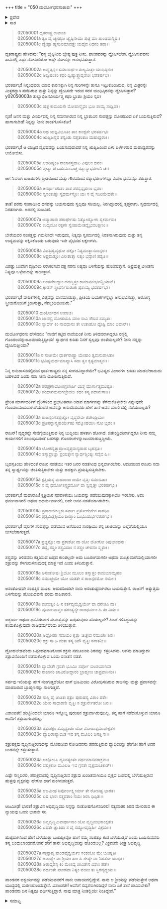 +++
title = "050 ದುರ್ಯೋಧನಸಂತಾಪಃ"
+++

<details><summary>ಪ್ರವೇಶ</summary>


।।   ಓಂ ಓಂ ನಮೋ ನಾರಾಯಣಾಯ।।   ಶ್ರೀ ವೇದವ್ಯಾಸಾಯ ನಮಃ ।।

ಶ್ರೀ ಕೃಷ್ಣದ್ವೈಪಾಯನ ವೇದವ್ಯಾಸ ವಿರಚಿತ  

**ಶ್ರೀ ಮಹಾಭಾರತ**

**ಸಭಾ ಪರ್ವ**

**ದ್ಯೂತ ಪರ್ವ**

**ಅಧ್ಯಾಯ 50**

</details>


<details><summary>ಸಾರ</summary>

“ನೀನೂ ಕೂಡ ಮಹಾಧ್ವರವನ್ನು ನಡೆಸು, ಉಡುಗೊರೆಗಳು ಸಿಗುತ್ತವೆ” ಎಂದು ಧೃತರಾಷ್ಟ್ರನು ಯುಧಿಷ್ಠಿರನನ್ನು ದ್ವೇಷಿಸಬೇಡವೆಂದು ಮಗನಿಗೆ ಹೇಳಿದುದು (1-9). “ವೃದ್ಧರನ್ನೇ ಸೇವೆಗೈಯುತ್ತಿರುವ ನಿನ್ನ ಬುದ್ಧಿಯು ಹಳತಾಗಿ ಹೋಗಿದೆ” ಎಂದು ತಂದೆಯನ್ನು ಹೀಯಾಳಿಸಿ “ಅಸಂತೋಷವೇ ಸಂಪತ್ತಿನ ಮೂಲ. ಆದುದರಿಂದಲೇ ನಾನು ಅಸಂತುಷ್ಟನಾಗಿರಲು ಬಯಸುತ್ತೇನೆ.” ಎಂದು ದುರ್ಯೋಧನನು ತನ್ನ ದೃಢ ನಿರ್ಧಾರವನ್ನು ತಿಳಿಸುವುದು (10-28).

</details>


> 02050001 ಧೃತರಾಷ್ಟ್ರ ಉವಾಚ।  
02050001a ತ್ವಂ ವೈ ಜ್ಯೇಷ್ಠೋ ಜ್ಯೈಷ್ಠಿನೇಯಃ ಪುತ್ರ ಮಾ ಪಾಂಡವಾನ್ದ್ವಿಷಃ।  
02050001c ದ್ವೇಷ್ಟಾ ಹ್ಯಸುಖಮಾದತ್ತೇ ಯಥೈವ ನಿಧನಂ ತಥಾ।।

ಧೃತರಾಷ್ಟ್ರನು ಹೇಳಿದನು: “ನನ್ನ ಜೈಷ್ಠಿನಿಯ ಜ್ಯೇಷ್ಠ ಪುತ್ರ ನೀನು. ಪಾಂಡವರನ್ನು ದ್ವೇಷಿಸಬೇಡ. ದ್ವೇಷಿಸುವವನು ಸಾವಿನಲ್ಲಿ ಎಷ್ಟು ನೋವಿದೆಯೋ ಅಷ್ಟೇ ನೋವನ್ನು ಅನುಭವಿಸುತ್ತಾನೆ.

> 02050002a ಅವ್ಯುತ್ಪನ್ನಂ ಸಮಾನಾರ್ಥಂ ತುಲ್ಯಮಿತ್ರಂ ಯುಧಿಷ್ಠಿರಂ।  
02050002c ಅದ್ವಿಷಂತಂ ಕಥಂ ದ್ವಿಷ್ಯಾತ್ತ್ವಾದೃಶೋ ಭರತರ್ಷಭ।।

ಭರತರ್ಷಭ! ನಿನ್ನಂಥವರು ಯಾವ ಕಾರಣಕ್ಕಾಗಿ ನಿನ್ನ ಗುರಿಗಳನ್ನೇ ತಾನೂ ಇಟ್ಟುಕೊಂಡಿರುವ, ನಿನ್ನ ಮಿತ್ರರನ್ನೇ ಮಿತ್ರರನ್ನಾಗಿ ಪಡೆದಿರುವ ಮತ್ತು ನಿನ್ನನ್ನು ದ್ವೇಷಿಸದೇ ಇರುವ ಸರಳ ಯುಧಿಷ್ಠಿರನನ್ನು ದ್ವೇಷಿಸುತ್ತಾರೆ?
y02050003a ತುಲ್ಯಾಭಿಜನವೀರ್ಯಶ್ಚ ಕಥಂ ಭ್ರಾತುಃ ಶ್ರಿಯಂ ನೃಪ।

> 02050003c ಪುತ್ರ ಕಾಮಯಸೇ ಮೋಹಾನ್ಮೈವಂ ಭೂಃ ಶಾಮ್ಯ ಸಾಧ್ವಿಹ।।

ನೃಪ! ಜನನ ಮತ್ತು ವೀರ್ಯದಲ್ಲಿ ನಿನ್ನ ಸಮನಾಗಿರುವ ನಿನ್ನ ಭ್ರಾತುವಿನ ಸಂಪತ್ತನ್ನು ಮೋಹದಿಂದ ಏಕೆ ಬಯಸುತ್ತಿರುವೆ? ಹಾಗಾಗಬೇಡ! ನಿನ್ನನ್ನು ನೀನು ಶಾಂತಗೊಳಿಸಿಕೋ!

> 02050004a ಅಥ ಯಜ್ಞವಿಭೂತಿಂ ತಾಂ ಕಾಂಕ್ಷಸೇ ಭರತರ್ಷಭ।   
02050004c ಋತ್ವಿಜಸ್ತವ ತನ್ವಂತು ಸಪ್ತತಂತುಂ ಮಹಾಧ್ವರಂ।।

ಭರತರ್ಷಭ! ಆ ಯಜ್ಞದ ವೈಭವವನ್ನು ಬಯಸುವುದಾದರೆ ನಿನ್ನ ಋತ್ವಿಜರಿಂದ ಏಳು ಎಳೆಗಳಿರುವ ಮಹಾಧ್ವರವನ್ನು ಆಯೋಜಿಸು.

> 02050005a ಆಹರಿಷ್ಯಂತಿ ರಾಜಾನಸ್ತವಾಪಿ ವಿಪುಲಂ ಧನಂ।  
02050005c ಪ್ರೀತ್ಯಾ ಚ ಬಹುಮಾನಾಚ್ಚ ರತ್ನಾನ್ಯಾಭರಣಾನಿ ಚ।।

ಆಗ ನಿನಗಾಗಿ ರಾಜರುಗಳು ಪ್ರೀತಿಯಿಂದ ಮತ್ತು ಗೌರವದಿಂದ ರತ್ನಾಭರಣಗಳನ್ನೂ ವಿಪುಲ ಧನವನ್ನೂ ತರುತ್ತಾರೆ.

> 02050006a ಅನರ್ಥಾಚರಿತಂ ತಾತ ಪರಸ್ವಸ್ಪೃಹಣಂ ಭೃಶಂ।  
02050006c ಸ್ವಸಂತುಷ್ಟಃ ಸ್ವಧರ್ಮಸ್ಥೋ ಯಃ ಸ ವೈ ಸುಖಮೇಧತೇ।।

ತಾತ! ಪರರು ಸಂಪಾದಿಸಿದ ಧನವನ್ನು ಬಯಸುವುದು ಸ್ವಲ್ಪವೂ ಸರಿಯಲ್ಲ. ನಿನಗಿದ್ದುದರಲ್ಲಿ ತೃಪ್ತನಾಗು. ಸ್ವಧರ್ಮದಲ್ಲಿ ನಿರತನಾಗಿರು. ಅದರಲ್ಲಿ ಸುಖವಿದೆ.

> 02050007a ಅವ್ಯಾಪಾರಃ ಪರಾರ್ಥೇಷು ನಿತ್ಯೋದ್ಯೋಗಃ ಸ್ವಕರ್ಮಸು।  
02050007c ಉದ್ಯಮೋ ರಕ್ಷಣೇ ಸ್ವೇಷಾಮೇತದ್ವೈಭವಲಕ್ಷಣಂ।।

ಬೇರೆಯವರ ಸಂಪತ್ತನ್ನು ಗಮನಿಸದೇ ಇರುವುದು, ನಿತ್ಯವೂ ಸ್ವಕರ್ಮದಲ್ಲಿ ನಿರತನಾಗಿರುವುದು ಮತ್ತು ತನ್ನ ಉದ್ಯಮವನ್ನು ರಕ್ಷಿಸಿಕೊಂಡು ಬರುವುದು ಇವೇ ವೈಭವದ ಲಕ್ಷಣಗಳು.

> 02050008a ವಿಪತ್ತಿಷ್ವವ್ಯಥೋ ದಕ್ಷೋ ನಿತ್ಯಮುತ್ಥಾನವಾನ್ನರಃ।  
02050008c ಅಪ್ರಮತ್ತೋ ವಿನೀತಾತ್ಮಾ ನಿತ್ಯಂ ಭದ್ರಾಣಿ ಪಶ್ಯತಿ।।

ವಿಪತ್ತು ಬಂದಾಗ ವ್ಯಥಿಸಲು ನಿರಾಕರಿಸುವ ದಕ್ಷ ನರನು ನಿತ್ಯವೂ ಏಳಿಗೆಯನ್ನು ಹೊಂದುತ್ತಾನೆ. ಅಪ್ರಮತ್ತ ವಿನೀತನು ನಿತ್ಯವೂ ಒಳ್ಳೆಯದನ್ನು ಕಾಣುತ್ತಾನೆ.

> 02050009a ಅಂತರ್ವೇದ್ಯಾಂ ದದದ್ವಿತ್ತಂ ಕಾಮಾನನುಭವನ್ಪ್ರಿಯಾನ್।  
02050009c ಕ್ರೀಡನ್ ಸ್ತ್ರೀಭಿರ್ನಿರಾತಂಕಃ ಪ್ರಶಾಮ್ಯ ಭರತರ್ಷಭ।।

ಭರತರ್ಷಭ! ವೇದಿಕೆಗಳಲ್ಲಿ ವಿತ್ತವನ್ನು ದಾನಮಾಡುತ್ತಾ, ಪ್ರೀತಿಯ ಬಯಕೆಗಳನ್ನೆಲ್ಲಾ ಅನುಭವಿಸುತ್ತಾ, ಆರೋಗ್ಯ ಸ್ತ್ರೀಯರೊಂದಿಗೆ ಕ್ರೀಡಿಸುತ್ತಾ, ನೆಮ್ಮಂದಿಯಿಂದಿರು.”

> 02050010 ದುರ್ಯೋಧನ ಉವಾಚ।  
02050010a ಜಾನನ್ವೈ ಮೋಹಯಸಿ ಮಾಂ ನಾವಿ ನೌರಿವ ಸಮ್ಯತಾ।  
02050010c ಸ್ವಾರ್ಥೇ ಕಿಂ ನಾವಧಾನಂ ತೇ ಉತಾಹೋ ದ್ವೇಷ್ಟಿ ಮಾಂ ಭವಾನ್।।

ದುರ್ಯೋಧನನು ಹೇಳಿದನು: “ನಾವೆಗೆ ಕಟ್ಟಿದ ನಾವೆಯಂತೆ ನೀನು ತಿಳಿದವನಾಗಿದ್ದರೂ ನನ್ನಲ್ಲಿ ಗೊಂದಲವನ್ನುಂಟುಮಾಡುತ್ತಿದ್ದೀಯೆ! ಸ್ವಾರ್ಥದ ಕುರಿತು ನಿನಗೆ ಸ್ವಲ್ಪವೂ ಚಿಂತೆಯಿಲ್ಲವೇ? ನೀನು ನನ್ನನ್ನು ದ್ವೇಷಿಸುತ್ತೀಯಾ?

> 02050011a ನ ಸಂತೀಮೇ ಧಾರ್ತರಾಷ್ಟ್ರಾ ಯೇಷಾಂ ತ್ವಮನುಶಾಸಿತಾ।  
02050011c ಭವಿಷ್ಯಮರ್ಥಮಾಖ್ಯಾಸಿ ಸದಾ ತ್ವಂ ಕೃತ್ಯಮಾತ್ಮನಃ।।

ನಿನ್ನ ಅನುಶಾಸನದಲ್ಲಿರುವ ಧಾರ್ತರಾಷ್ಟ್ರರು ನನ್ನ ಸಂಗಡವಿದ್ದಾರೆಯೇ? ಭವಿಷ್ಯದ ವಿಚಾರಗಳ ಕುರಿತು ಮಾಡಬೇಕಾದುದು ಬಹಳವಿದೆ ಎಂದು ಸದಾ ನೀನು ಯೋಚಿಸುತ್ತಿರುವೆ.

> 02050012a ಪರಪ್ರಣೇಯೋಽಗ್ರಣೀರ್ಹಿ ಯಶ್ಚ ಮಾರ್ಗಾತ್ಪ್ರಮುಹ್ಯತಿ।   
02050012c ಪಂಥಾನಮನುಗಚ್ಛೇಯುಃ ಕಥಂ ತಸ್ಯ ಪದಾನುಗಾಃ।।

ಪ್ರೇರಿತ ಮಾರ್ಗದರ್ಶಿಗೆ ವೈರಿಗಳಿಂದ ಪ್ರಭಾವಿತನಾಗಿ ಯಾವ ಮಾರ್ಗವನ್ನು ತೆಗೆದುಕೊಳ್ಳಬೇಕು ಎನ್ನುವುದೇ ಗೊಂದಲಮಯವಾಗಿದೆಯಾದರೆ ಅವನನ್ನು ಅನುಸರಿಸುವರು ಹೇಗೆ ತಾನೆ ಅವನ ಮಾರ್ಗದಲ್ಲಿ ನಡೆಯಬಲ್ಲರು?

> 02050013a ರಾಜನ್ಪರಿಗತಪ್ರಜ್ಞೋ ವೃದ್ಧಸೇವೀ ಜಿತೇಂದ್ರಿಯಃ।  
02050013c ಪ್ರತಿಪನ್ನಾನ್ಸ್ವಕಾರ್ಯೇಷು ಸಮ್ಮೋಹಯಸಿ ನೋ ಭೃಶಂ।।

ರಾಜನ್! ವೃದ್ಧರನ್ನೇ ಸೇವೆಗೈಯುತ್ತಿರುವ ನಿನ್ನ ಬುದ್ಧಿಯು ಹಳತಾಗಿ ಹೋಗಿದೆ. ಜಿತೇಂದ್ರಿಯನಾಗಿದ್ದರೂ ನೀನು ನಮ್ಮ ಕಾರ್ಯಗಳಿಗೆ ಸಂಬಂಧಿಸಿದಂತೆ ಬಹಳಷ್ಟು ಗೊಂದಲಗಳನ್ನುಂಟುಮಾಡುತ್ತಿದ್ದೀಯೆ.

> 02050014a ಲೋಕವೃತ್ತಾದ್ರಾಜವೃತ್ತಮನ್ಯದಾಹ ಬೃಹಸ್ಪತಿಃ।  
02050014c ತಸ್ಮಾದ್ರಾಜ್ಞಾ ಪ್ರಯತ್ನೇನ ಸ್ವಾರ್ಥಶ್ಚಿಂತ್ಯಃ ಸದೈವ ಹಿ।।

ಬೃಹಸ್ಪತಿಯು ಹೇಳಿದಂತೆ ರಾಜನ ನಡತೆಯು ಇತರ ಜನರ ನಡತೆಗಿಂಥ ಭಿನ್ನವಾಗಿರಬೇಕು. ಆದುದರಿಂದ ರಾಜನು ಸದಾ ತನ್ನ ಸ್ವಾರ್ಥ್ಯವನ್ನು ಚಿಂತಿಸುತ್ತಿರಬೇಕು ಮತ್ತು ಅದಕ್ಕಾಗಿ ಪ್ರಯತ್ನಿಸುತ್ತಿರಬೇಕು.

> 02050015a ಕ್ಷತ್ರಿಯಸ್ಯ ಮಹಾರಾಜ ಜಯೇ ವೃತ್ತಿಃ ಸಮಾಹಿತಾ।  
02050015c ಸ ವೈ ಧರ್ಮೋಽಸ್ತ್ವಧರ್ಮೋ ವಾ ಸ್ವವೃತ್ತೌ ಭರತರ್ಷಭ।।

ಭರತರ್ಷಭ! ಮಹಾರಾಜ! ಕ್ಷತ್ರಿಯನ ನಡವಳಿಕೆಯು ಜಯವನ್ನು ಪಡೆಯುವುದಕ್ಕಾಗಿಯೇ ಇರಬೇಕು. ಅದು ಧರ್ಮವಾಗಿರಲಿ ಅಥವಾ ಅಧರ್ಮವಾಗಿರಲಿ, ಅದೇ ಅವನ ನಡತೆಯಾಗಿರಬೇಕು.

> 02050016a ಪ್ರಕಾಲಯೇದ್ದಿಶಃ ಸರ್ವಾಃ ಪ್ರತೋದೇನೇವ ಸಾರಥಿಃ।  
02050016c ಪ್ರತ್ಯಮಿತ್ರಶ್ರಿಯಂ ದೀಪ್ತಾಂ ಬುಭೂಷುರ್ಭರತರ್ಷಭ।।

ಭರತರ್ಷಭ! ವೈರಿಗಳ ಸಂಪತ್ತನ್ನು ಪಡೆಯುವ ಆಸೆಯಿಂದ ಸಾರಥಿಯು ತನ್ನ ಚಾಟಿಯನ್ನು ಎಲ್ಲೆಡೆಯಲ್ಲಿಯೂ ಬೀಸಬೇಕಾಗುತ್ತದೆ.

> 02050017a ಪ್ರಚ್ಛನ್ನೋ ವಾ ಪ್ರಕಾಶೋ ವಾ ಯೋ ಯೋಗೋ ರಿಪುಬಾಂಧನಃ।  
02050017c ತದ್ವೈ ಶಸ್ತ್ರಂ ಶಸ್ತ್ರವಿದಾಂ ನ ಶಸ್ತ್ರಂ ಚೇದನಂ ಸ್ಮೃತಂ।।

ಶಸ್ತ್ರವನ್ನು ತಿಳಿದವನು ಕತ್ತರಿಸುವ ಖಡ್ಗದ ಕುರಿತಲ್ಲದೇ ಅದು ಬಹಿರಂಗವಾಗಲೀ ಅಥವಾ ಮುಚ್ಚುಮರೆಯಲ್ಲಿಯಾಗಲೀ ಶತ್ರುವನ್ನು ಕೆಳಗುರುಳಿಸುವುದಕ್ಕೆ ಮಾತ್ರ ಇದೆ ಎಂದು ತಿಳಿದಿರುತ್ತಾನೆ.

> 02050018a ಅಸಂತೋಷಃ ಶ್ರಿಯೋ ಮೂಲಂ ತಸ್ಮಾತ್ತಂ ಕಾಮಯಾಮ್ಯಹಂ।  
02050018c ಸಮುಚ್ಛ್ರಯೇ ಯೋ ಯತತೇ ಸ ರಾಜನ್ಪರಮೋ ನಯೀ।।

ಅಸಂತೋಷವೇ ಸಂಪತ್ತಿನ ಮೂಲ. ಆದುದರಿಂದಲೇ ನಾನು ಅಸಂತುಷ್ಟನಾಗಿರಲು ಬಯಸುತ್ತೇನೆ. ರಾಜನ್! ಅತ್ಯುತ್ತಮ ಏಳಿಗೆಯನ್ನು ಹೊಂದಿದವನೇ ಪರಮ ರಾಜಕಾರಣಿ.

> 02050019a ಮಮತ್ವಂ ಹಿ ನ ಕರ್ತವ್ಯಮೈಶ್ವರ್ಯೇ ವಾ ಧನೇಽಪಿ ವಾ।  
02050019c ಪೂರ್ವಾವಾಪ್ತಂ ಹರಂತ್ಯನ್ಯೇ ರಾಜಧರ್ಮಂ ಹಿ ತಂ ವಿದುಃ।।

ಐಶ್ವರ್ಯ ಅಥವಾ ಧನವಿರುವಾಗ ಮಮತ್ವವನ್ನು ಸಾಧಿಸುವುದು ಸರಿಯಲ್ಲವೇ? ಹಿಂದೆ ಗಳಿಸಿದ್ದುದನ್ನು ಕಸಿದುಕೊಳ್ಳುವುದೇ ರಾಜಧರ್ಮವೆಂದು ತಿಳಿಯುತ್ತಾರೆ.

> 02050020a ಅದ್ರೋಹೇ ಸಮಯಂ ಕೃತ್ವಾ ಚಿಚ್ಛೇದ ನಮುಚೇಃ ಶಿರಃ।  
02050020c ಶಕ್ರಃ ಸಾ ಹಿ ಮತಾ ತಸ್ಯ ರಿಪೌ ವೃತ್ತಿಃ ಸನಾತನೀ।।

ದ್ರೋಹಬೇಡವೆಂದು ಒಪ್ಪಂದಮಾಡಿಕೊಂಡ ಶಕ್ರನು ನಮೂಚಿಯ ಶಿರವನ್ನು ಕತ್ತರಿಸಿದನು. ಅವನು ಮಾಡಿದ್ದುದು ಶತ್ರುವಿನೊಂದಿಗೆ ನಡೆದುಕೊಳ್ಳುವ ಒಂದು ಸನಾತನ ನಡತೆ.

> 02050021a ದ್ವಾವೇತೌ ಗ್ರಸತೇ ಭೂಮಿಃ ಸರ್ಪೋ ಬಿಲಶಯಾನಿವ।  
02050021c ರಾಜಾನಂ ಚಾವಿರೋದ್ಧಾರಂ ಬ್ರಾಹ್ಮಣಂ ಚಾಪ್ರವಾಸಿನಂ।।

ಸರ್ಪವು ಇಲಿಯನ್ನು ಹೇಗೆ ನುಂಗುತ್ತದೆಯೋ ಹಾಗೆ ಭೂಮಿಯು ವಿರೋಧಿಸದಿರುವ ರಾಜನನ್ನು ಮತ್ತು ಪ್ರವಾಸವನ್ನೇ ಮಾಡದಿರುವ ಬ್ರಾಹ್ಮಣನನ್ನು ನುಂಗುತ್ತದೆ.

> 02050022a ನಾಸ್ತಿ ವೈ ಜಾತಿತಃ ಶತ್ರುಃ ಪುರುಷಸ್ಯ ವಿಶಾಂ ಪತೇ।  
02050022c ಯೇನ ಸಾಧಾರಣೀ ವೃತ್ತಿಃ ಸ ಶತ್ರುರ್ನೇತರೋ ಜನಃ।।

ವಿಶಾಂಪತೇ! ಹುಟ್ಟಿನಿಂದಲೇ ಯಾರೂ ಇನ್ನೊಬ್ಬ ಪುರುಷನ ಶತ್ರುವಾಗಿರುವುದಿಲ್ಲ. ತನ್ನ ಹಾಗೆ ನಡೆದುಕೊಳ್ಳುವ ಯಾರೂ ಅವನಿಗೆ ಶತ್ರುವಾಗುವುದಿಲ್ಲ.

> 02050023a ಶತ್ರುಪಕ್ಷಂ ಸಮೃಧ್ಯಂತಂ ಯೋ ಮೋಹಾತ್ಸಮುಪೇಕ್ಷತೇ।  
02050023c ವ್ಯಾಧಿರಾಪ್ಯಾಯಿತ ಇವ ತಸ್ಯ ಮೂಲಂ ಚಿನತ್ತಿ ಸಃ।।

ಶತ್ರುಪಕ್ಷವು ವೃದ್ಧಿಸುತ್ತಿರುವುದನ್ನು ಮೋಹದಿಂದ ನೋಡಿದವನು ಹರಡುತ್ತಿರುವ ವ್ಯಾಧಿಯನ್ನು ಹೇಗೋ ಹಾಗೆ ಅದರ ಬುಡವನ್ನೇ ಕತ್ತರಿಸುತ್ತಾನೆ.

> 02050024a ಅಲ್ಪೋಽಪಿ ಹ್ಯರಿರತ್ಯಂತಂ ವರ್ಧಮಾನಪರಾಕ್ರಮಃ।  
02050024c ವಲ್ಮೀಕೋ ಮೂಲಜ ಇವ ಗ್ರಸತೇ ವೃಕ್ಷಮಂತಿಕಾತ್।।

ಎಷ್ಟೇ ಸಣ್ಣದಿರಲಿ, ಪರಾಕ್ರಮದಲ್ಲಿ ವೃದ್ಧಿಸುತ್ತಿರುವ ಶತ್ರುವು ಖಂಡಿತವಾಗಿಯೂ ವೃಕ್ಷದ ಬುಡದಲ್ಲಿ ಬೆಳೆಯುತ್ತಿರುವ ಹುತ್ತವು ವೃಕ್ಷವನ್ನು ಹೇಗೋ ಹಾಗೆ ನುಂಗಿಬಿಡುತ್ತದೆ.

> 02050025a ಆಜಮೀಢ ರಿಪೋರ್ಲಕ್ಷ್ಮೀರ್ಮಾ ತೇ ರೋಚಿಷ್ಟ ಭಾರತ।  
02050025c ಏಷ ಭಾರಃ ಸತ್ತ್ವವತಾಂ ನಯಃ ಶಿರಸಿ ಧಿಷ್ಠಿತಃ।।

ಆಜಮೀಢ! ಭಾರತ! ಶತ್ರುವಿನ ಅಭಿವೃದ್ಧಿಯು ನಿನ್ನನ್ನು ಸಂತೋಷಗೊಳಿಸದಿರಲಿ! ಸತ್ಯವಂತರ ಶಿರದ ಮೇಲಿರುವ ಈ ನ್ಯಾಯವು ಒಂದು ಭಾರವೇ ಸರಿ.

> 02050026a ಜನ್ಮವೃದ್ಧಿಮಿವಾರ್ಥಾನಾಂ ಯೋ ವೃದ್ಧಿಮಭಿಕಾಂಕ್ಷತೇ।  
02050026c ಏಧತೇ ಜ್ಞಾತಿಷು ಸ ವೈ ಸದ್ಯೋವೃದ್ಧಿರ್ಹಿ ವಿಕ್ರಮಃ।।

ಹುಟ್ಟಿದಾಗಿನಿಂದ ಹೇಗೆ ಬೆಳೆಯುತ್ತಾ ಬಂದಿದ್ದೀವೋ ಹಾಗೆ ನಮ್ಮ ಸಂಪತ್ತೂ ಕುಡ ಬೆಳೆಯುತ್ತದೆ ಎಂದು ಬಯಸುವವನು ತನ್ನ ಬಂಧುಬಾಂಧವರೊಡನೆ ಹೇಗೆ ತಾನೇ ಅಭಿವೃದ್ಧಿಯನ್ನು ಹೊಂದಬಲ್ಲ? ವಿಕ್ರಮವೇ ಶೀಘ್ರ ಅಭಿವೃದ್ಧಿ.

> 02050027a ನಾಪ್ರಾಪ್ಯ ಪಾಂಡವೈಶ್ವರ್ಯಂ ಸಂಶಯೋ ಮೇ ಭವಿಷ್ಯತಿ।  
02050027c ಅವಾಪ್ಸ್ಯೇ ವಾ ಶ್ರಿಯಂ ತಾಂ ಹಿ ಶೇಷ್ಯೇ ವಾ ನಿಹತೋ ಯುಧಿ।।  
02050028a ಅತಾದೃಶಸ್ಯ ಕಿಂ ಮೇಽದ್ಯ ಜೀವಿತೇನ ವಿಶಾಂ ಪತೇ।   
02050028c ವರ್ಧಂತೇ ಪಾಂಡವಾ ನಿತ್ಯಂ ವಯಂ ತು ಸ್ಥಿರವೃದ್ಧಯಃ।।

ಪಾಂಡವರ ಐಶ್ವರ್ಯವನ್ನು ಪಡೆಯುವವರೆಗೆ ನಾನು ಅಪಾಯದಲ್ಲಿದ್ದೇನೆ. ನಾನು ಆ ಶ್ರೀಯನ್ನು ಪಡೆಯುತ್ತೇನೆ ಅಥವಾ ಯುದ್ಧದಲ್ಲಿ ಮರಣಹೊಂದುತ್ತೇನೆ. ವಿಶಾಂಪತೇ! ಅವನಿಗೆ ಸದೃಶನಾಗಿರದಿದ್ದರೆ ನಾನು ಏಕೆ ತಾನೆ ಜೀವಿಸಬೇಕು? ಪಾಂಡವರು ದಿನ ನಿತ್ಯವೂ ವರ್ಧಿಸುತ್ತಿದ್ದಾರೆ. ನಾವು ಮಾತ್ರ ನಿಂತಲ್ಲಿಯೇ ನಿಂತಿದ್ದೇವೆ.”


<details><summary>ಸಮಾಪ್ತಿ</summary>


ಇತಿ ಶ್ರೀ ಮಹಾಭಾರತೇ ಸಭಾಪರ್ವಣಿ ದ್ಯೂತಪರ್ವಣಿ ದುರ್ಯೋಧನಸಂತಾಪೇ ಪಂಚಶತ್ತತಮೋಽಧ್ಯಾಯಃ।।  
ಇದು ಶ್ರೀ ಮಹಾಭಾರತದಲ್ಲಿ ಸಭಾಪರ್ವದಲ್ಲಿ ದ್ಯೂತಪರ್ವದಲ್ಲಿ ದುರ್ಯೋಧನಸಂತಾಪ ಎನ್ನುವ ಐವತ್ತನೆಯ ಅಧ್ಯಾಯವು.


</details>
